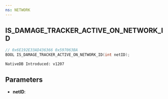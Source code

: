 ```yaml
---
ns: NETWORK
---
```

## IS_DAMAGE_TRACKER_ACTIVE_ON_NETWORK_ID

```c
// 0x6E192E33AD436366 0x597063BA
BOOL IS_DAMAGE_TRACKER_ACTIVE_ON_NETWORK_ID(int netID);
```

```
NativeDB Introduced: v1207
```

## Parameters
* **netID**:
